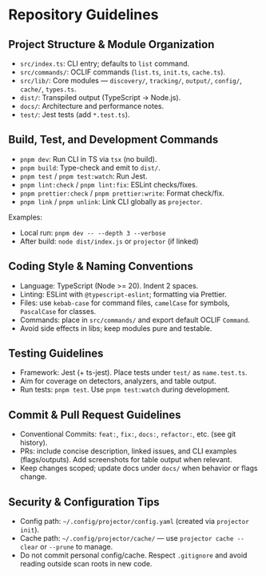 # Repository Guidelines

## Project Structure & Module Organization
- `src/index.ts`: CLI entry; defaults to `list` command.
- `src/commands/`: OCLIF commands (`list.ts`, `init.ts`, `cache.ts`).
- `src/lib/`: Core modules — `discovery/`, `tracking/`, `output/`, `config/`, `cache/`, `types.ts`.
- `dist/`: Transpiled output (TypeScript → Node.js).
- `docs/`: Architecture and performance notes.
- `test/`: Jest tests (add `*.test.ts`).

## Build, Test, and Development Commands
- `pnpm dev`: Run CLI in TS via `tsx` (no build).
- `pnpm build`: Type-check and emit to `dist/`.
- `pnpm test` / `pnpm test:watch`: Run Jest.
- `pnpm lint:check` / `pnpm lint:fix`: ESLint checks/fixes.
- `pnpm prettier:check` / `pnpm prettier:write`: Format check/fix.
- `pnpm link` / `pnpm unlink`: Link CLI globally as `projector`.

Examples:
- Local run: `pnpm dev -- --depth 3 --verbose`
- After build: `node dist/index.js` or `projector` (if linked)

## Coding Style & Naming Conventions
- Language: TypeScript (Node >= 20). Indent 2 spaces.
- Linting: ESLint with `@typescript-eslint`; formatting via Prettier.
- Files: use `kebab-case` for command files, `camelCase` for symbols, `PascalCase` for classes.
- Commands: place in `src/commands/` and export default OCLIF `Command`.
- Avoid side effects in libs; keep modules pure and testable.

## Testing Guidelines
- Framework: Jest (+ ts-jest). Place tests under `test/` as `name.test.ts`.
- Aim for coverage on detectors, analyzers, and table output.
- Run tests: `pnpm test`. Use `pnpm test:watch` during development.

## Commit & Pull Request Guidelines
- Conventional Commits: `feat:`, `fix:`, `docs:`, `refactor:`, etc. (see git history).
- PRs: include concise description, linked issues, and CLI examples (flags/outputs). Add screenshots for table output when relevant.
- Keep changes scoped; update docs under `docs/` when behavior or flags change.

## Security & Configuration Tips
- Config path: `~/.config/projector/config.yaml` (created via `projector init`).
- Cache path: `~/.config/projector/cache/` — use `projector cache --clear` or `--prune` to manage.
- Do not commit personal config/cache. Respect `.gitignore` and avoid reading outside scan roots in new code.
